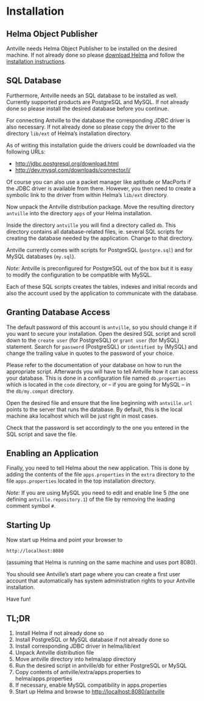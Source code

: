 # Installation

## Helma Object Publisher

Antville needs Helma Object Publisher to be installed on the desired machine. If not already done so please [download Helma](http://helma.org/download) and follow the [installation instructions](http://helma.org/download/installation).

## SQL Database

Furthermore, Antville needs an SQL database to be installed as well. Currently supported products are PostgreSQL and MySQL. If not already done so please install the desired database before you continue.

For connecting Antville to the database the corresponding JDBC driver is also necessary. If not already done so please copy the driver to the directory `lib/ext` of Helma’s installation directory.

As of writing this installation guide the drivers could be downloaded via the following URLs:

- <http://jdbc.postgresql.org/download.html>
- <http://dev.mysql.com/downloads/connector/j/>

Of course you can also use a packet manager like aptitude or MacPorts if the JDBC driver is available from there. However, you then need to create a symbolic link to the driver from within Helma’s `lib/ext` directory.

Now unpack the Antville distribution package. Move the resulting directory `antville` into the directory `apps` of your Helma installation.

Inside the directory `antville` you will find a directory called `db`. This directory contains all database-related files, ie. several SQL scripts for creating the database needed by the application. Change to that directory.

Antville currently comes with scripts for PostgreSQL (`postgre.sql`) and for MySQL databases (`my.sql`).

_Note:_ Antville is preconfigured for PostgreSQL out of the box but it is easy to modify the configuration to be compatible with MySQL.

Each of these SQL scripts creates the tables, indexes and initial records and also the account used by the application to communicate with the database.

## Granting Database Access

The default password of this account is `antville`, so you should change it if you want to secure your installation. Open the desired SQL script and scroll down to the `create user` (for PostgreSQL) or `grant user` (for MySQL) statement. Search for `password` (PostgreSQL) or `identified by` (MySQL) and change the trailing value in quotes to the password of your choice.

Please refer to the documentation of your database on how to run the appropriate script. Afterwards you will have to tell Antville how it can access your database. This is done in a configuration file named `db.properties` which is located in the `code` directory, or – if you are going for MySQL – in the `db/my.compat` directory.

Open the desired file and ensure that the line beginning with `antville.url` points to the server that runs the database. By default, this is the local machine aka localhost which will be just right in most cases.

Check that the password is set accordingly to the one you entered in the SQL script and save the file.

## Enabling an Application

Finally, you need to tell Helma about the new application. This is done by adding the contents of the file `apps.properties` in the `extra` directory to the file `apps.properties` located in the top installation directory.

_Note:_ If you are using MySQL you need to edit and enable line 5 (the one defining `antville.repository.1`) of the file by removing the leading comment symbol `#`.

## Starting Up

Now start up Helma and point your browser to

    http://localhost:8080

(assuming that Helma is running on the same machine and uses port 8080).

You should see Antville’s start page where you can create a first user account that automatically has system administration rights to your Antville installation.

Have fun!

## TL;DR

1. Install Helma if not already done so
2. Install PostgreSQL or MySQL database if not already done so
3. Install corresponding JDBC driver in helma/lib/ext
4. Unpack Antville distribution file
5. Move antville directory into helma/app directory
6. Run the desired script in antville/db for either PostgreSQL or MySQL
7. Copy contents of antville/extra/apps.properties to helma/apps.properties
8. If necessary, enable MySQL compatibility in apps.properties
9. Start up Helma and browse to <http://localhost:8080/antville>
